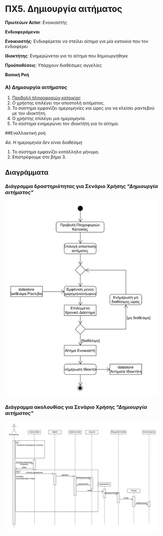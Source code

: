# ΠΧ5. Δημιουργία αιτήματος

**Πρωτεύων Actor**: Ενοικιαστής

**Ενδιαφερόμενοι**

**Ενοικιαστής**: Ενδιαφέρεται να στείλει αίτημα για μία κατοικία που τον ενδιαφέρει

**Ιδιοκτήτης**: Ενημερώνεται για το αίτημα που δημιουργήθηκε

**Προϋποθέσεις**: Υπάρχουν διαθέσιμες αγγελίες

**Βασική Ροή**

### Α) Δημιουργία αιτήματος

1) [Προβολή πληροφοριών κατοικίας](uc4-view-info.md)
2) Ο χρήστης επιλέγει την αποστολή αιτήματος.
3) Το σύστημα εμφανίζει ημερομηνίες και ώρες για να κλείσει ραντεβού με τον ιδιοκτήτη.
4) Ο χρήστης επιλέγει μια ημερομηνία.
5) Το σύστημα ενημερώνει τον ιδιοκτήτη για το αίτημα.

##Εναλλακτική ροή

*4α. Η ημερομηνία δεν είναι διαθέσιμη*
1) Το σύστημα εμφανίζει κατάλληλο μήνυμα.
2) Επιστρέφουμε στο βήμα 3.

## Διαγράμματα

### Διάγραμμα δραστηριότητας για Σενάριο Χρήσης *"Δημιουργία αιτήματος"*

![Διάγραμμα Δραστηριότητας](uml/requirements/uc5_A.png)

### Διάγραμμα ακολουθίας για Σενάριο Χρήσης *"Δημιουργία αιτήματος"*

![Διάγραμμα Δραστηριότητας](uml/requirements/uc5_sequence.png)